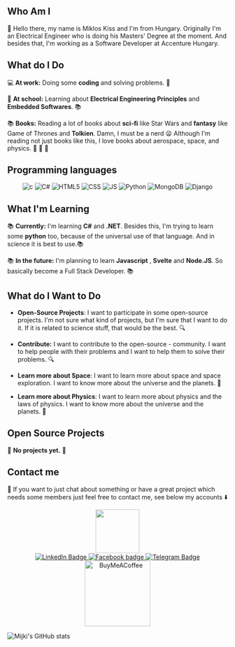 ## Who Am I
 :wave: 
Hello there, my name is Miklos Kiss and I'm from Hungary. Originally I'm an Electrical Engineer who is doing his Masters' Degree at the moment. And besides that, I'm working as a Software Developer at Accenture Hungary.

## What do I Do
  :computer: **At work:** Doing some **coding** and solving problems. :wrench: 

  :school_satchel: **At school:** Learning about **Electrical Engineering Principles** and **Embedded Softwares**. :books:

  :books: **Books:** Reading a lot of books about **sci-fi** like Star Wars and **fantasy** like Game of Thrones and **Tolkien**. Damn, I must be a nerd :frowning: Although I'm reading not just books like this, I love books about aerospace, space, and physics. :rocket: :milky_way: :telescope:

## Programming languages
<div align = "center">
  <img src ="https://icongr.am/devicon/c-original.svg?size=64&color=currentColor" alt="c"/>
  <img src="https://icongr.am/devicon/csharp-original.svg?size=64&color=currentColor" alt="C#"/>
  <img src="https://icongr.am/devicon/html5-original.svg?size=64&color=currentColor" alt="HTML5">
  <img src="https://icongr.am/devicon/css3-original.svg?size=64&color=currentColor" alt="CSS">
  <img src="https://icongr.am/devicon/javascript-original.svg?size=64&color=currentColor" alt="JS">
  <img src="https://icongr.am/devicon/python-original.svg?size=64&color=currentColor" alt="Python">
    <img src="https://icongr.am/devicon/mongodb-original.svg?size=64&color=currentColor" alt="MongoDB">
    <img src="https://icongr.am/devicon/django-original.svg?size=64&color=currentColor" alt="Django">
</div>

## What I'm Learning

:books: **Currently:** I'm learning **C#** and **.NET**. Besides this, I'm trying to learn some **python** too, because of the universal use of that language. And in science it is best to use.:books:

:books: **In the future:** I'm planning to learn **Javascript** , **Svelte** and **Node.JS**. So basically become a Full Stack Developer. :books:

## What do I Want to Do

- **Open-Source Projects**: I want to participate in some open-source projects. I'm not sure what kind of projects, but I'm sure that I want to do it. If it is related to science stuff, that would be the best. :mag:

- **Contribute:** I want to contribute to the open-source - community. I want to help people with their problems and I want to help them to solve their problems. :mag:

- **Learn more about Space**: I want to learn more about space and space exploration. I want to know more about the universe and the planets. :milky_way:

- **Learn more about Physics**: I want to learn more about physics and the laws of physics. I want to know more about the universe and the planets. :milky_way:

## Open Source Projects

:red_circle: **No projects yet.** :red_circle:
## Contact me
:email: If you want to just chat about something or have a great project which needs some members just feel free to contact me, see below my accounts :arrow_down:
<div id="gif" align="center">
  <img src="https://media.giphy.com/media/M9gbBd9nbDrOTu1Mqx/giphy.gif" width="100"/>
</div>
<div id="badges" align="center">
  <a href="https://www.linkedin.com/in/miklos-kiss/">
    <img src="https://img.shields.io/badge/LinkedIn-blue?style=for-the-badge&logo=appveyor&logo=linkedin&logoColor=white" alt="LinkedIn Badge"/>
  </a>
  <a href="https://www.facebook.com/mijki">
    <img src="https://img.shields.io/badge/Facebook-blue?style=for-the-badge&logo=facebook&logoColor=white" alt="Facebook badge"/>
  </a>
  <a href="your-twitter-URL">
    <img src="https://img.shields.io/badge/Telegram-blue?style=for-the-badge&logo=telegram&logoColor=white" alt="Telegram Badge"/>
  </a>
  
  <a href="https://www.buymeacoffee.com/mijki95">
<img src="https://cdn.buymeacoffee.com/buttons/default-orange.png" alt = "BuyMeACoffee" width=150>
</div></a>
<img src="https://komarev.com/ghpvc/?mijki&style=flat-square&color=blue" alt=""/>

![Mijki's GitHub stats](https://github-readme-stats.vercel.app/api?username=mijki&show_icons=true&theme=radical)

<!--
**mijki/mijki** is a ✨ _special_ ✨ repository because its `README.md` (this file) appears on your GitHub profile.

Here are some ideas to get you started:

- 🔭 I’m currently working on ...
- 🌱 I’m currently learning ...
- 👯 I’m looking to collaborate on ...
- 🤔 I’m looking for help with ...
- 💬 Ask me about ...
- 📫 How to reach me: ...
- 😄 Pronouns: ...
- ⚡ Fun fact: ...
-->
